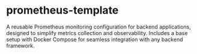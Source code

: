 # prometheus-template
A reusable Prometheus monitoring configuration for backend applications, designed to simplify metrics collection and observability. Includes a base setup with Docker Compose for seamless integration with any backend framework.
